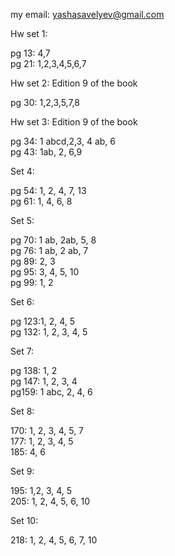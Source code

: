 my email: yashasavelyev@gmail.com

Hw set 1:

pg 13: 4,7  
pg 21: 1,2,3,4,5,6,7

Hw set 2: Edition 9 of the book

pg 30: 1,2,3,5,7,8  

Hw set 3: Edition 9 of the book

pg 34: 1 abcd,2,3, 4 ab, 6  
pg 43: 1ab, 2, 6,9  

Set 4: 

pg 54: 1, 2, 4, 7, 13  
pg 61: 1, 4, 6, 8  

Set 5:

pg 70: 1 ab, 2ab, 5, 8  
pg 76: 1 ab, 2 ab, 7  
pg 89: 2, 3  
pg 95: 3, 4, 5, 10  
pg 99: 1, 2  

Set 6:

pg 123:1, 2, 4, 5  
pg 132: 1, 2, 3, 4, 5  

Set 7:

pg 138: 1, 2  
pg 147: 1, 2, 3, 4  
pg159: 1 abc, 2, 4, 6  

Set 8:

170: 1, 2, 3, 4, 5, 7  
177: 1, 2, 3, 4, 5  
185: 4, 6  

Set 9:

195: 1,2, 3, 4, 5  
205: 1, 2, 4, 5, 6, 10  

Set 10:

218: 1, 2, 4, 5, 6, 7, 10  

<!-- Hw Set 1 for (thurs) -->
<!--  -->
<!-- 1.1: 2   -->
<!-- 1.2: 2,3,4   -->
<!-- 1.4: 1a   -->
<!-- 1.5: 3   -->
<!-- 2.2: 3   -->
<!-- 2.3: 3  -->
<!--  -->
<!-- HW set 2 for (fri) -->
<!--  -->
<!-- 2.3: 4, 5 -->
<!-- 2.4: 2,7,8,9 -->
<!--  -->
<!-- HW set 3 for (thur) -->
<!--  -->
<!-- 2.5: 1 a,b; 5 -->
<!-- 3.2: 2 -->
<!-- 3.3: 1 a,b; 2,4 -->
<!-- 3.4: 1 -->
<!--  -->
<!-- HW set 4 thurs -->
<!--  -->
<!-- 3.5 1,3 -->
<!-- 4.2 1a,b, 2,5 -->
<!-- 4.3 1 -->
<!-- 4.4 1a,b -->
<!--  -->
<!-- HW set 5 thurs -->
<!--  -->
<!-- 4.4 1 g,h -->
<!-- 4.5 1, 3 -->
<!-- 5.2 1, 2 -->
<!-- 5.3 1 a,b, 2 a,b -->
<!--  -->
<!-- Set 6  -->
<!--  -->
<!-- 5.4: 1 a,b, 2, 4 -->
<!-- 5.5: 1 a,b, 2 -->
<!-- 5.6: 1 -->
<!-- 5.7: 1 a,b, 5, 6 -->
<!--  -->
<!-- Set 7 thurs -->
<!--  -->
<!-- 5.8: 2,3,4 -->
<!-- 6.1: 1a,b, 4, 5 -->
<!--  -->
<!-- Set 8 thurs -->
<!--  -->
<!-- 6.2: 1a,b, 2a,b, 4 -->
<!-- 6.3: 3 -->
<!-- 7.1: 1 a,b,c, 3 a,b -->
<!-- 7.2: 1, 2, 3, 4 -->
<!--  -->
<!-- Set 9 thurs -->
<!--  -->
<!-- 7.3 1,2,3,4 -->
<!-- 8.1 1 -->
<!--  -->
<!-- set 10 wed -->
<!--  -->
<!-- 8.2 1,2,3,4,5,6 -->
